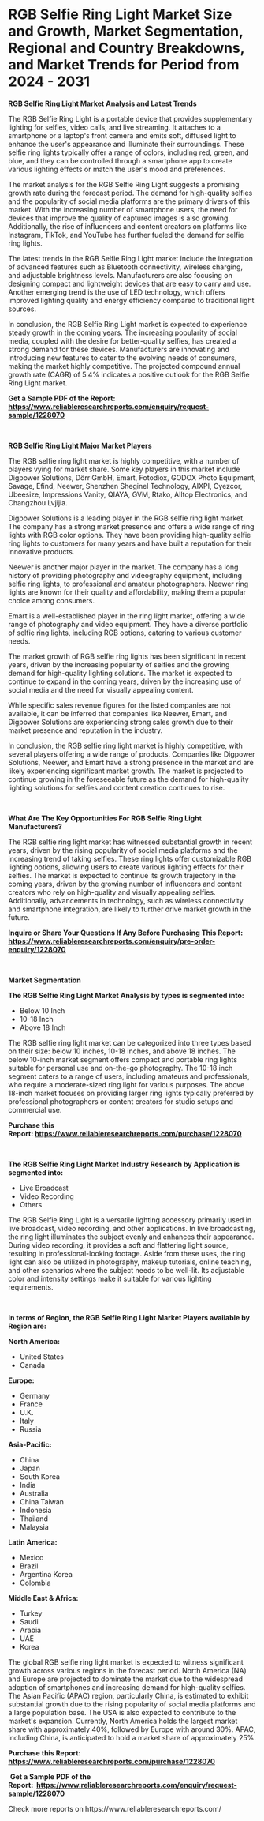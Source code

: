 <p><h1>RGB Selfie Ring Light Market Size and Growth, Market Segmentation, Regional and Country Breakdowns, and Market Trends for Period from 2024 -  2031</h1></p><p><strong>RGB Selfie Ring Light Market Analysis and Latest Trends</strong></p>
<p><p>The RGB Selfie Ring Light is a portable device that provides supplementary lighting for selfies, video calls, and live streaming. It attaches to a smartphone or a laptop's front camera and emits soft, diffused light to enhance the user's appearance and illuminate their surroundings. These selfie ring lights typically offer a range of colors, including red, green, and blue, and they can be controlled through a smartphone app to create various lighting effects or match the user's mood and preferences.</p><p>The market analysis for the RGB Selfie Ring Light suggests a promising growth rate during the forecast period. The demand for high-quality selfies and the popularity of social media platforms are the primary drivers of this market. With the increasing number of smartphone users, the need for devices that improve the quality of captured images is also growing. Additionally, the rise of influencers and content creators on platforms like Instagram, TikTok, and YouTube has further fueled the demand for selfie ring lights.</p><p>The latest trends in the RGB Selfie Ring Light market include the integration of advanced features such as Bluetooth connectivity, wireless charging, and adjustable brightness levels. Manufacturers are also focusing on designing compact and lightweight devices that are easy to carry and use. Another emerging trend is the use of LED technology, which offers improved lighting quality and energy efficiency compared to traditional light sources.</p><p>In conclusion, the RGB Selfie Ring Light market is expected to experience steady growth in the coming years. The increasing popularity of social media, coupled with the desire for better-quality selfies, has created a strong demand for these devices. Manufacturers are innovating and introducing new features to cater to the evolving needs of consumers, making the market highly competitive. The projected compound annual growth rate (CAGR) of 5.4% indicates a positive outlook for the RGB Selfie Ring Light market.</p></p>
<p><strong>Get a Sample PDF of the Report:&nbsp; <a href="https://www.reliableresearchreports.com/enquiry/request-sample/1228070">https://www.reliableresearchreports.com/enquiry/request-sample/1228070</a></strong></p>
<p>&nbsp;</p>
<p><strong>RGB Selfie Ring Light Major Market Players</strong></p>
<p><p>The RGB selfie ring light market is highly competitive, with a number of players vying for market share. Some key players in this market include Digpower Solutions, Dörr GmbH, Emart, Fotodiox, GODOX Photo Equipment, Savage, Efind, Neewer, Shenzhen Sheginel Technology, AIXPI, Cyezcor, Ubeesize, Impressions Vanity, QIAYA, GVM, Rtako, Alltop Electronics, and Changzhou Lvjijia.</p><p>Digpower Solutions is a leading player in the RGB selfie ring light market. The company has a strong market presence and offers a wide range of ring lights with RGB color options. They have been providing high-quality selfie ring lights to customers for many years and have built a reputation for their innovative products.</p><p>Neewer is another major player in the market. The company has a long history of providing photography and videography equipment, including selfie ring lights, to professional and amateur photographers. Neewer ring lights are known for their quality and affordability, making them a popular choice among consumers.</p><p>Emart is a well-established player in the ring light market, offering a wide range of photography and video equipment. They have a diverse portfolio of selfie ring lights, including RGB options, catering to various customer needs.</p><p>The market growth of RGB selfie ring lights has been significant in recent years, driven by the increasing popularity of selfies and the growing demand for high-quality lighting solutions. The market is expected to continue to expand in the coming years, driven by the increasing use of social media and the need for visually appealing content.</p><p>While specific sales revenue figures for the listed companies are not available, it can be inferred that companies like Neewer, Emart, and Digpower Solutions are experiencing strong sales growth due to their market presence and reputation in the industry.</p><p>In conclusion, the RGB selfie ring light market is highly competitive, with several players offering a wide range of products. Companies like Digpower Solutions, Neewer, and Emart have a strong presence in the market and are likely experiencing significant market growth. The market is projected to continue growing in the foreseeable future as the demand for high-quality lighting solutions for selfies and content creation continues to rise.</p></p>
<p>&nbsp;</p>
<p><strong>What Are The Key Opportunities For RGB Selfie Ring Light Manufacturers?</strong></p>
<p><p>The RGB selfie ring light market has witnessed substantial growth in recent years, driven by the rising popularity of social media platforms and the increasing trend of taking selfies. These ring lights offer customizable RGB lighting options, allowing users to create various lighting effects for their selfies. The market is expected to continue its growth trajectory in the coming years, driven by the growing number of influencers and content creators who rely on high-quality and visually appealing selfies. Additionally, advancements in technology, such as wireless connectivity and smartphone integration, are likely to further drive market growth in the future.</p></p>
<p><strong>Inquire or Share Your Questions If Any Before Purchasing This Report: <a href="https://www.reliableresearchreports.com/enquiry/pre-order-enquiry/1228070">https://www.reliableresearchreports.com/enquiry/pre-order-enquiry/1228070</a></strong></p>
<p>&nbsp;</p>
<p><strong>Market Segmentation</strong></p>
<p><strong>The RGB Selfie Ring Light Market Analysis by types is segmented into:</strong></p>
<p><ul><li>Below 10 Inch</li><li>10-18 Inch</li><li>Above 18 Inch</li></ul></p>
<p><p>The RGB selfie ring light market can be categorized into three types based on their size: below 10 inches, 10-18 inches, and above 18 inches. The below 10-inch market segment offers compact and portable ring lights suitable for personal use and on-the-go photography. The 10-18 inch segment caters to a range of users, including amateurs and professionals, who require a moderate-sized ring light for various purposes. The above 18-inch market focuses on providing larger ring lights typically preferred by professional photographers or content creators for studio setups and commercial use.</p></p>
<p><strong>Purchase this Report:&nbsp;<a href="https://www.reliableresearchreports.com/purchase/1228070">https://www.reliableresearchreports.com/purchase/1228070</a></strong></p>
<p>&nbsp;</p>
<p><strong>The RGB Selfie Ring Light Market Industry Research by Application is segmented into:</strong></p>
<p><ul><li>Live Broadcast</li><li>Video Recording</li><li>Others</li></ul></p>
<p><p>The RGB Selfie Ring Light is a versatile lighting accessory primarily used in live broadcast, video recording, and other applications. In live broadcasting, the ring light illuminates the subject evenly and enhances their appearance. During video recording, it provides a soft and flattering light source, resulting in professional-looking footage. Aside from these uses, the ring light can also be utilized in photography, makeup tutorials, online teaching, and other scenarios where the subject needs to be well-lit. Its adjustable color and intensity settings make it suitable for various lighting requirements.</p></p>
<p>&nbsp;</p>
<p><strong>In terms of Region, the RGB Selfie Ring Light Market Players available by Region are:</strong></p>
<p>
    <p> <strong> North America: </strong>
        <ul>
            <li>United States</li>
            <li>Canada</li>
        </ul>
        </p> 
    <p> <strong> Europe: </strong>
        <ul>
            <li>Germany</li>
            <li>France</li>
            <li>U.K.</li>
            <li>Italy</li>
            <li>Russia</li>
        </ul>
        </p> 
    <p> <strong> Asia-Pacific: </strong>
        <ul>
            <li>China</li>
            <li>Japan</li>
            <li>South Korea</li>
            <li>India</li>
            <li>Australia</li>
            <li>China Taiwan</li>
            <li>Indonesia</li>
            <li>Thailand</li>
            <li>Malaysia</li>
        </ul>
        </p> 
    <p> <strong> Latin America: </strong>
        <ul>
            <li>Mexico</li>
            <li>Brazil</li>
            <li>Argentina Korea</li>
            <li>Colombia</li>
        </ul>
        </p> 
    <p> <strong> Middle East & Africa: </strong>
        <ul>
            <li>Turkey</li>
            <li>Saudi</li>
            <li>Arabia</li>
            <li>UAE</li>
            <li>Korea</li>
        </ul>
    </p>
    </p>
<p><p>The global RGB selfie ring light market is expected to witness significant growth across various regions in the forecast period. North America (NA) and Europe are projected to dominate the market due to the widespread adoption of smartphones and increasing demand for high-quality selfies. The Asian Pacific (APAC) region, particularly China, is estimated to exhibit substantial growth due to the rising popularity of social media platforms and a large population base. The USA is also expected to contribute to the market's expansion. Currently, North America holds the largest market share with approximately 40%, followed by Europe with around 30%. APAC, including China, is anticipated to hold a market share of approximately 25%.</p></p>
<p><strong>Purchase this Report: <a href="https://www.reliableresearchreports.com/purchase/1228070">https://www.reliableresearchreports.com/purchase/1228070</a></strong></p>
<p>&nbsp;<strong>Get a Sample PDF of the Report:&nbsp;&nbsp;<a href="https://www.reliableresearchreports.com/enquiry/request-sample/1228070">https://www.reliableresearchreports.com/enquiry/request-sample/1228070</a></strong></p>
<p><strong></strong></p>
<p>Check more reports on https://www.reliableresearchreports.com/</p>